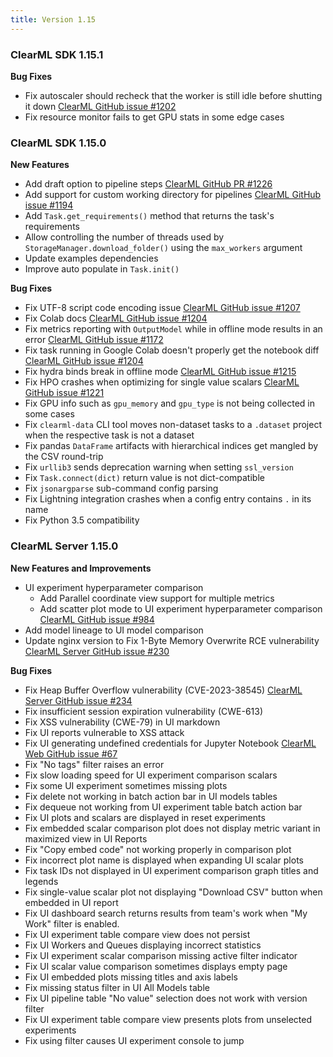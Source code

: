 ```yaml
---
title: Version 1.15
---
```


### ClearML SDK 1.15.1

**Bug Fixes**
* Fix autoscaler should recheck that the worker is still idle before shutting it down [ClearML GitHub issue #1202](https://github.com/allegroai/clearml/issues/1202)
* Fix resource monitor fails to get GPU stats in some edge cases

### ClearML SDK 1.15.0

**New Features**
* Add draft option to pipeline steps [ClearML GitHub PR #1226](https://github.com/allegroai/clearml/pull/1226)
* Add support for custom working directory for pipelines [ClearML GitHub issue #1194](https://github.com/allegroai/clearml/issues/1194)
* Add `Task.get_requirements()` method that returns the task's requirements
* Allow controlling the number of threads used by `StorageManager.download_folder()` using the `max_workers` argument
* Update examples dependencies
* Improve auto populate in `Task.init()`

**Bug Fixes**
* Fix UTF-8 script code encoding issue [ClearML GitHub issue #1207](https://github.com/allegroai/clearml/issues/1207)
* Fix Colab docs [ClearML GitHub issue #1204](https://github.com/allegroai/clearml/issues/1204)
* Fix metrics reporting with `OutputModel` while in offline mode results in an error [ClearML GitHub issue #1172](https://github.com/allegroai/clearml/issues/1172)
* Fix task running in Google Colab doesn't properly get the notebook diff [ClearML GitHub issue #1204](https://github.com/allegroai/clearml/issues/1204)
* Fix hydra binds break in offline mode [ClearML GitHub issue #1215](https://github.com/allegroai/clearml/issues/1215)
* Fix HPO crashes when optimizing for single value scalars [ClearML GitHub issue #1221](https://github.com/allegroai/clearml/issues/1221)
* Fix GPU info such as `gpu_memory` and `gpu_type` is not being collected in some cases
* Fix `clearml-data` CLI tool moves non-dataset tasks to a `.dataset` project when the respective task is not a dataset
* Fix pandas `DataFrame` artifacts with hierarchical indices get mangled by the CSV round-trip
* Fix `urllib3` sends deprecation warning when setting `ssl_version`
* Fix `Task.connect(dict)` return value is not dict-compatible
* Fix `jsonargparse` sub-command config parsing
* Fix Lightning integration crashes when a config entry contains `.` in its name
* Fix Python 3.5 compatibility

### ClearML Server 1.15.0

**New Features and Improvements**
* UI experiment hyperparameter comparison
  * Add Parallel coordinate view support for multiple metrics
  * Add scatter plot mode to UI experiment hyperparameter comparison [ClearML GitHub issue #984](https://github.com/allegroai/clearml/issues/984)
* Add model lineage to UI model comparison
* Update nginx version to Fix 1-Byte Memory Overwrite RCE vulnerability  [ClearML Server GitHub issue #230](https://github.com/allegroai/clearml-server/issues/230)

**Bug Fixes**
* Fix Heap Buffer Overflow vulnerability (CVE-2023-38545) [ClearML Server GitHub issue #234](https://github.com/allegroai/clearml-server/issues/234)
* Fix insufficient session expiration vulnerability (CWE-613)
* Fix XSS vulnerability (CWE-79) in UI markdown 
* Fix UI reports vulnerable to XSS attack
* Fix UI generating undefined credentials for Jupyter Notebook [ClearML Web GitHub issue #67](https://github.com/allegroai/clearml-web/issues/67)
* Fix "No tags" filter raises an error
* Fix slow loading speed for UI experiment comparison scalars 
* Fix some UI experiment sometimes missing plots
* Fix delete not working in batch action bar in UI models tables 
* Fix dequeue not working from UI experiment table batch action bar
* Fix UI plots and scalars are displayed in reset experiments
* Fix embedded scalar comparison plot does not display metric variant in maximized view in UI Reports
* Fix "Copy embed code" not working properly in comparison plot 
* Fix incorrect plot name is displayed when expanding UI scalar plots
* Fix task IDs not displayed in UI experiment comparison graph titles and legends
* Fix single-value scalar plot not displaying "Download CSV" button when embedded in UI report
* Fix UI dashboard search returns results from team's work when "My Work" filter is enabled.
* Fix UI experiment table compare view does not persist
* Fix UI Workers and Queues displaying incorrect statistics
* Fix UI experiment scalar comparison missing active filter indicator
* Fix UI scalar value comparison sometimes displays empty page
* Fix UI embedded plots missing titles and axis labels
* Fix missing status filter in UI All Models table
* Fix UI pipeline table "No value" selection does not work with version filter
* Fix UI experiment table compare view presents plots from unselected experiments
* Fix using filter causes UI experiment console to jump
